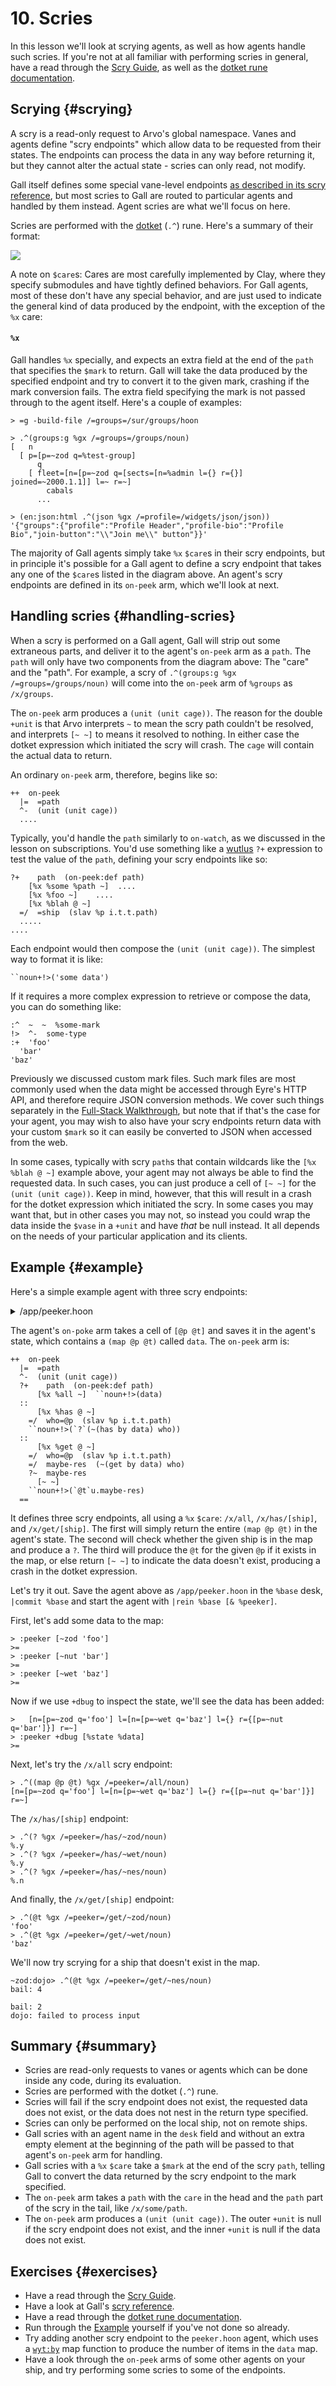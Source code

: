 # 10. Scries

In this lesson we'll look at scrying agents, as well as how agents handle such scries. If you're not at all familiar with performing scries in general, have a read through the [Scry Guide](../../system/kernel/arvo/guides/scry.md), as well as the [dotket rune documentation](../../language/hoon/reference/rune/dot.md#dotket).

## Scrying {#scrying}

A scry is a read-only request to Arvo's global namespace. Vanes and agents define "scry endpoints" which allow data to be requested from their states. The endpoints can process the data in any way before returning it, but they cannot alter the actual state - scries can only read, not modify.

Gall itself defines some special vane-level endpoints [as described in its scry reference](../../system/kernel/gall/reference/scry.md), but most scries to Gall are routed to particular agents and handled by them instead. Agent scries are what we'll focus on here. 

Scries are performed with the [dotket](../../language/hoon/reference/rune/dot.md#dotket) (`.^`) rune. Here's a summary of their format:

![](https://media.urbit.org/docs/arvo/scry-diagram-v2.svg)

A note on `$care`s: Cares are most carefully implemented by Clay, where they specify submodules and have tightly defined behaviors. For Gall agents, most of these don't have any special behavior, and are just used to indicate the general kind of data produced by the endpoint, with the exception of the `%x` care:

#### `%x`

Gall handles `%x` specially, and expects an extra field at the end of the `path` that specifies the `$mark` to return. Gall will take the data produced by the specified endpoint and try to convert it to the given mark, crashing if the mark conversion fails. The extra field specifying the mark is not passed through to the agent itself. Here's a couple of examples:

```
> =g -build-file /=groups=/sur/groups/hoon

> .^(groups:g %gx /=groups=/groups/noun)
[   n
  [ p=[p=~zod q=%test-group]
      q
    [ fleet=[n=[p=~zod q=[sects=[n=%admin l={} r={}] joined=~2000.1.1]] l=~ r=~]
        cabals
      ...

> (en:json:html .^(json %gx /=profile=/widgets/json/json))
'{"groups":{"profile":"Profile Header","profile-bio":"Profile Bio","join-button":"\\"Join me\\" button"}}'
```

The majority of Gall agents simply take `%x` `$care`s in their scry endpoints, but in principle it's possible for a Gall agent to define a scry endpoint that takes any one of the `$care`s listed in the diagram above. An agent's scry endpoints are defined in its `on-peek` arm, which we'll look at next.

## Handling scries {#handling-scries}

When a scry is performed on a Gall agent, Gall will strip out some extraneous parts, and deliver it to the agent's `on-peek` arm as a `path`. The `path` will only have two components from the diagram above: The "care" and the "path". For example, a scry of `.^(groups:g %gx /=groups=/groups/noun)` will come into the `on-peek` arm of `%groups` as `/x/groups`.

The `on-peek` arm produces a `(unit (unit cage))`. The reason for the double `+unit` is that Arvo interprets `~` to mean the scry path couldn't be resolved, and interprets `[~ ~]` to means it resolved to nothing. In either case the dotket expression which initiated the scry will crash. The `cage` will contain the actual data to return.

An ordinary `on-peek` arm, therefore, begins like so:

```hoon
++  on-peek
  |=  =path
  ^-  (unit (unit cage))
  ....
```

Typically, you'd handle the `path` similarly to `on-watch`, as we discussed in the lesson on subscriptions. You'd use something like a [wutlus](../../language/hoon/reference/rune/wut.md#wutlus) `?+` expression to test the value of the `path`, defining your scry endpoints like so:

```hoon
?+    path  (on-peek:def path)
    [%x %some %path ~]  ....
    [%x %foo ~]    ....
    [%x %blah @ ~]
  =/  =ship  (slav %p i.t.t.path)
  .....
....
```

Each endpoint would then compose the `(unit (unit cage))`. The simplest way to format it is like:

```hoon
``noun+!>('some data')
```

If it requires a more complex expression to retrieve or compose the data, you can do something like:

```hoon
:^  ~  ~  %some-mark
!>  ^-  some-type
:+  'foo'
  'bar'
'baz'
```

Previously we discussed custom mark files. Such mark files are most commonly used when the data might be accessed through Eyre's HTTP API, and therefore require JSON conversion methods. We cover such things separately in the [Full-Stack Walkthrough](../app-school-full-stack), but note that if that's the case for your agent, you may wish to also have your scry endpoints return data with your custom `$mark` so it can easily be converted to JSON when accessed from the web.

In some cases, typically with scry `path`s that contain wildcards like the `[%x %blah @ ~]` example above, your agent may not always be able to find the requested data. In such cases, you can just produce a cell of `[~ ~]` for the `(unit (unit cage))`. Keep in mind, however, that this will result in a crash for the dotket expression which initiated the scry. In some cases you may want that, but in other cases you may not, so instead you could wrap the data inside the `$vase` in a `+unit` and have _that_ be null instead. It all depends on the needs of your particular application and its clients.

## Example {#example}

Here's a simple example agent with three scry endpoints:

<details>
<summary>/app/peeker.hoon</summary>

```hoon
/+  default-agent, dbug
|%
+$  versioned-state
  $%  state-0
  ==
+$  state-0  [%0 data=(map @p @t)]
+$  card  card:agent:gall
--
%-  agent:dbug
=|  state-0
=*  state  -
^-  agent:gall
|_  =bowl:gall
+*  this  .
    def   ~(. (default-agent this %.n) bowl)
::
++  on-init
  ^-  (quip card _this)
  `this
::
++  on-save
  ^-  vase
  !>(state)
::
++  on-load
  |=  old-state=vase
  ^-  (quip card _this)
  =/  old  !<(versioned-state old-state)
  ?-  -.old
    %0  `this(state old)
  ==
::
++  on-poke
  |=  [=mark =vase]
  ^-  (quip card _this)
  ?>  =(src.bowl our.bowl)
  ?+    mark  (on-poke:def mark vase)
      %noun
    `this(data (~(put by data) !<([@p @t] vase)))
  ==
::
++  on-watch  on-watch:def
++  on-leave  on-leave:def
::
++  on-peek
  |=  =path
  ^-  (unit (unit cage))
  ?+    path  (on-peek:def path)
      [%x %all ~]  ``noun+!>(data)
  ::
      [%x %has @ ~]
    =/  who=@p  (slav %p i.t.t.path)
    ``noun+!>(`?`(~(has by data) who))
  ::
      [%x %get @ ~]
    =/  who=@p  (slav %p i.t.t.path)
    =/  maybe-res  (~(get by data) who)
    ?~  maybe-res
      [~ ~]
    ``noun+!>(`@t`u.maybe-res)
  ==
::
++  on-agent  on-agent:def
++  on-arvo   on-arvo:def
++  on-fail   on-fail:def
--
```

</details>

The agent's `on-poke` arm takes a cell of `[@p @t]` and saves it in the agent's state, which contains a `(map @p @t)` called `data`. The `on-peek` arm is:

```hoon
++  on-peek
  |=  =path
  ^-  (unit (unit cage))
  ?+    path  (on-peek:def path)
      [%x %all ~]  ``noun+!>(data)
  ::
      [%x %has @ ~]
    =/  who=@p  (slav %p i.t.t.path)
    ``noun+!>(`?`(~(has by data) who))
  ::
      [%x %get @ ~]
    =/  who=@p  (slav %p i.t.t.path)
    =/  maybe-res  (~(get by data) who)
    ?~  maybe-res
      [~ ~]
    ``noun+!>(`@t`u.maybe-res)
  ==
```

It defines three scry endpoints, all using a `%x` `$care`: `/x/all`, `/x/has/[ship]`, and `/x/get/[ship]`. The first will simply return the entire `(map @p @t)` in the agent's state. The second will check whether the given ship is in the map and produce a `?`. The third will produce the `@t` for the given `@p` if it exists in the map, or else return `[~ ~]` to indicate the data doesn't exist, producing a crash in the dotket expression.

Let's try it out. Save the agent above as `/app/peeker.hoon` in the `%base` desk, `|commit %base` and start the agent with `|rein %base [& %peeker]`.

First, let's add some data to the map:

```
> :peeker [~zod 'foo']
>=
> :peeker [~nut 'bar']
>=
> :peeker [~wet 'baz']
>=
```

Now if we use `+dbug` to inspect the state, we'll see the data has been added:

```
>   [n=[p=~zod q='foo'] l=[n=[p=~wet q='baz'] l={} r={[p=~nut q='bar']}] r=~]
> :peeker +dbug [%state %data]
>=
```

Next, let's try the `/x/all` scry endpoint:

```
> .^((map @p @t) %gx /=peeker=/all/noun)
[n=[p=~zod q='foo'] l=[n=[p=~wet q='baz'] l={} r={[p=~nut q='bar']}] r=~]
```

The `/x/has/[ship]` endpoint:

```
> .^(? %gx /=peeker=/has/~zod/noun)
%.y
> .^(? %gx /=peeker=/has/~wet/noun)
%.y
> .^(? %gx /=peeker=/has/~nes/noun)
%.n
```

And finally, the `/x/get/[ship]` endpoint:

```
> .^(@t %gx /=peeker=/get/~zod/noun)
'foo'
> .^(@t %gx /=peeker=/get/~wet/noun)
'baz'
```

We'll now try scrying for a ship that doesn't exist in the map.

```
~zod:dojo> .^(@t %gx /=peeker=/get/~nes/noun)
bail: 4

bail: 2
dojo: failed to process input
```

## Summary {#summary}

- Scries are read-only requests to vanes or agents which can be done inside any code, during its evaluation.
- Scries are performed with the dotket (`.^`) rune.
- Scries will fail if the scry endpoint does not exist, the requested data does not exist, or the data does not nest in the return type specified.
- Scries can only be performed on the local ship, not on remote ships.
- Gall scries with an agent name in the `desk` field and without an extra empty element at the beginning of the path will be passed to that agent's `on-peek` arm for handling.
- Gall scries with a `%x` `$care` take a `$mark` at the end of the scry `path`, telling Gall to convert the data returned by the scry endpoint to the mark specified.
- The `on-peek` arm takes a `path` with the `care` in the head and the `path` part of the scry in the tail, like `/x/some/path`.
- The `on-peek` arm produces a `(unit (unit cage))`. The outer `+unit` is null if the scry endpoint does not exist, and the inner `+unit` is null if the data does not exist.

## Exercises {#exercises}

- Have a read through the [Scry Guide](../../system/kernel/arvo/guides/scry.md).
- Have a look at Gall's [scry reference](../../system/kernel/gall/reference/scry.md).
- Have a read through the [dotket rune documentation](../../language/hoon/reference/rune/dot.md#dotket).
- Run through the [Example](#example) yourself if you've not done so already.
- Try adding another scry endpoint to the `peeker.hoon` agent, which uses a [`wyt:by`](../../language/hoon/reference/stdlib/2i.md#wytby) map function to produce the number of items in the `data` map.
- Have a look through the `on-peek` arms of some other agents on your ship, and try performing some scries to some of the endpoints.
